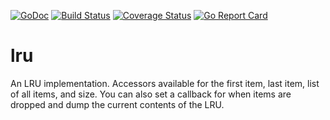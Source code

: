 [![GoDoc](https://godoc.org/github.com/randomingenuity/go-utility/data?status.svg)](https://godoc.org/github.com/randomingenuity/go-utility/data)
[![Build Status](https://travis-ci.org/randomingenuity/go-utility.svg?branch=master)](https://travis-ci.org/randomingenuity/go-utility)
[![Coverage Status](https://coveralls.io/repos/github/randomingenuity/go-utility/badge.svg?branch=master)](https://coveralls.io/github/randomingenuity/go-utility?branch=master)
[![Go Report Card](https://goreportcard.com/badge/github.com/randomingenuity/go-utility)](https://goreportcard.com/report/github.com/randomingenuity/go-utility)

# lru

An LRU implementation. Accessors available for the first item, last item, list of all items, and size. You can also set a callback for when items are dropped and dump the current contents of the LRU.
